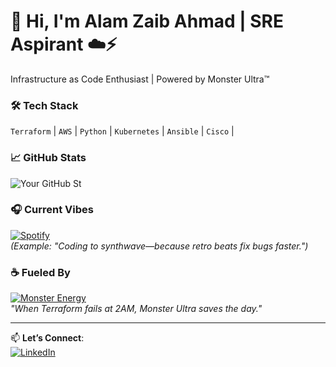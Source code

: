 # 👋 Hi, I'm Alam Zaib Ahmad | SRE Aspirant ☁️⚡  

Infrastructure as Code Enthusiast | Powered by Monster Ultra™ 

### 🛠️ **Tech Stack**  
`Terraform` | `AWS` | `Python` | `Kubernetes` | `Ansible` | `Cisco` | 


### 📈 **GitHub Stats**  
![Your GitHub St](https://github-readme-stats.vercel.app/api?username=SREAlam&show_icons=true&theme=radical)  

### 🎧 **Current Vibes**  
[![Spotify](https://img.shields.io/badge/-Spotify-1DB954?logo=spotify)](https://open.spotify.com/user/yourusername)  
*(Example: "Coding to synthwave—because retro beats fix bugs faster.")*  

### ☕ **Fueled By**  
[![Monster Energy](https://img.shields.io/badge/-Monster_Ultra™-000000?logo=monster)](https://www.monsterenergy.com/)  
*"When Terraform fails at 2AM, Monster Ultra saves the day."*  

---

📫 **Let’s Connect**:  
[![LinkedIn](https://img.shields.io/badge/-LinkedIn-0077B5?logo=linkedin)](https://www.linkedin.com/in/alam-ahmed-133360291/)  
  
